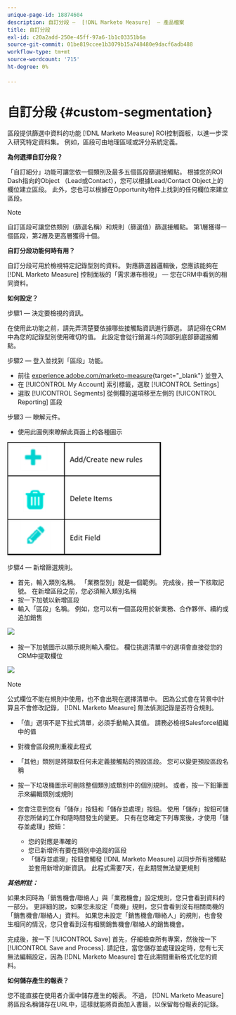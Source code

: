 ```yaml
---
unique-page-id: 18874604
description: 自訂分段 —  [!DNL Marketo Measure]  — 產品檔案
title: 自訂分段
exl-id: c20a2add-250e-45ff-97a6-1b1c03351b6a
source-git-commit: 01be819ccee1b3079b15a748480e9dacf6adb488
workflow-type: tm+mt
source-wordcount: '715'
ht-degree: 0%

---
```


# 自訂分段 {#custom-segmentation}

區段提供篩選中資料的功能 [!DNL Marketo Measure] ROI控制面板，以進一步深入研究特定資料集。 例如，區段可由地理區域或評分系統定義。

**為何選擇自訂分段？**

「自訂細分」功能可讓您依一個類別及最多五個區段篩選接觸點。 根據您的ROI Dash指向的Object （Lead或Contact），您可以根據Lead/Contact Object上的欄位建立區段。 此外，您也可以根據在Opportunity物件上找到的任何欄位來建立區段。

>[!NOTE]
>
>自訂區段可讓您依類別（篩選名稱）和規則（篩選值）篩選接觸點。 第1層獲得一個區段，第2層及更高層獲得十個。

**自訂分段功能何時有用？**

自訂分段可用於檢視特定記錄型別的資料。 對應篩選器邏輯後，您應該能夠在 [!DNL Marketo Measure] 控制面板的「需求瀑布檢視」 — 您在CRM中看到的相同資料。

**如何設定？**

步驟1 — 決定要檢視的資訊。

在使用此功能之前，請先弄清楚要依據哪些接觸點資訊進行篩選。 請記得在CRM中為您的記錄型別使用確切的值。 此設定會從行銷漏斗的頂部到底部篩選接觸點。

步驟2 — 登入並找到「區段」功能。

* 前往 [experience.adobe.com/marketo-measure](https://experience.adobe.com/marketo-measure){target="_blank"} 並登入
* 在 [!UICONTROL My Account] 索引標籤，選取 [!UICONTROL Settings]
* 選取 [!UICONTROL Segments] 從側欄的選項移至左側的 [!UICONTROL Reporting] 區段

步驟3 — 瞭解元件。

* 使用此圖例來瞭解此頁面上的各種圖示

![](assets/1.png)

步驟4 — 新增篩選規則。

* 首先，輸入類別名稱。 「業務型別」就是一個範例。 完成後，按一下核取記號。 在新增區段之前，您必須輸入類別名稱
* 按一下加號以新增區段
* 輸入「區段」名稱。 例如，您可以有一個區段用於新業務、合作夥伴、續約或追加銷售

![](assets/2.png)

* 按一下加號圖示以顯示規則輸入欄位。 欄位挑選清單中的選項會直接從您的CRM中提取欄位

![](assets/3.png)

>[!NOTE]
>
>公式欄位不能在規則中使用，也不會出現在選擇清單中。 因為公式會在背景中計算且不會修改記錄， [!DNL Marketo Measure] 無法偵測記錄是否符合規則。

* 「值」選項不是下拉式清單，必須手動輸入其值。 請務必檢視Salesforce組織中的值
* 對機會區段規則重複此程式
* 「其他」類別是將擷取任何未定義接觸點的預設區段。 您可以變更預設區段名稱
* 按一下垃圾桶圖示可刪除整個類別或類別中的個別規則。 或者，按一下鉛筆圖示來編輯類別或規則
* 您會注意到您有「儲存」按鈕和「儲存並處理」按鈕。 使用「儲存」按鈕可儲存您所做的工作和隨時間發生的變更。 只有在您確定下列專案後，才使用「儲存並處理」按鈕：

   * 您的對應是準確的
   * 您已新增所有要在類別中追蹤的區段
   * 「儲存並處理」按鈕會觸發 [!DNL Marketo Measure] 以同步所有接觸點並套用新增的新資訊。 此程式需要7天，在此期間無法變更規則

**_其他附註：_**

如果未同時為「銷售機會/聯絡人」與「業務機會」設定規則，您只會看到資料的一部分。 更詳細的說，如果您未設定「商機」規則，您只會看到沒有相關商機的「銷售機會/聯絡人」資料。 如果您未設定「銷售機會/聯絡人」的規則，也會發生相同的情況，您只會看到沒有相關銷售機會/聯絡人的銷售機會。

完成後，按一下 [!UICONTROL Save] 首先，仔細檢查所有專案，然後按一下 [!UICONTROL Save and Process]. 請記住，當您儲存並處理設定時，您有七天無法編輯設定，因為 [!DNL Marketo Measure] 會在此期間重新格式化您的資料。

**如何儲存產生的報表？**

您不能直接在使用者介面中儲存產生的報表。 不過， [!DNL Marketo Measure] 將區段名稱儲存在URL中，這樣就能將頁面加入書籤，以保留每份報表的記錄。
